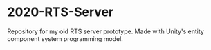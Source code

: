 # 2020-RTS-Server
Repository for my old RTS server prototype. Made with Unity's entity component system programming model.
